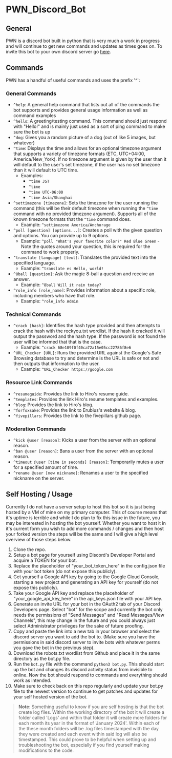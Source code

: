 # PWN_Discord_Bot

## General
PWN is a discord bot built in python that is very much a work in progress and will continue to get new commands and updates as times goes on. To invite this bot to your own discord server go [here](https://discord.com/api/oauth2/authorize?client_id=1190778555903258765&permissions=3072&scope=bot).

## Commands
PWN has a handful of useful commands and uses the prefix '^':

### General Commands
- `^help`: A general help command that lists out all of the commands the bot supports and provides general usage information as well as command examples
- `^hello`: A greeting/testing command. This command should just respond with "Hello!" and is mainly just used as a sort of ping command to make sure the bot is up
- `^dog`: Gives you a random picture of a dog (out of like 5 images, but whatever) 
- `^time`: Displays the time and allows for an optional timezone argument that supports a variety of timezone formats (ETC, UTC+04:00, America/New_York). If no timezone argument is given by the user than it will default to the user's set timezone, if the user has no set timezone than it will default to UTC time.
    - Examples:
        - `^time JST`
        - `^time`
        - `^time UTC-06:00`
        - `^time Asia/Shanghai`
- `^settimezone [timezone]`: Sets the timezone for the user running the command (this will be their default timezone when running the `^time` command with no provided timezone argument). Supports all of the known timezone formats that the `^time` command does.
    - Example: `^settimezone America/Anchorage`
- `^poll [question] [options...]`: Creates a poll with the given question and options. You can provide up to 9 options.
    - Example: `^poll "What's your favorite color?" Red Blue Green` - Note the quotes around your question, this is required for the command to work properly.
- `^translate [language] [text]`: Translates the provided text into the specified language.
    - Example: `^translate es Hello, world!`
- `^8ball [question]`: Ask the magic 8-ball a question and receive an answer.
    - Example: `^8ball Will it rain today?`
- `^role_info [role_name]`: Provides information about a specific role, including members who have that role.
    - Example: `^role_info Admin`
### Technical Commands
- `^crack [hash]`: Identifies the hash type provided and then attempts to crack the hash with the rockyou.txt wordlist. If the hash it cracked it will output the password and the hash type. If the password is not found the user will be informed that that is the case.
    - Example: `^crack 68e109f0f40ca72a15e05cc22786f8e6`
- `^URL_Checker [URL]`: Runs the provided URL against the Google's Safe Browsing database to try and determine is the URL is safe or not and then outputs that information to the user.
    - Example: `^URL_Checker https://google.com`

### Resource Link Commands
- `^resumeguide`: Provides the link to Hiro's resume guide.
- `^templates`: Provides the link Hiro's resume templates and examples.
- `^blog`: Provides the link to Hiro's blog.
- `^forfoxsake`: Provides the link to Erubius's website & blog.
- `^fivepillars`: Provides the link to the fivepillars github page.

### Moderation Commands 
- `^kick @user [reason]`: Kicks a user from the server with an optional reason.
- `^ban @user [reason]`: Bans a user from the server with an optional reason.
- `^timeout @user [time in seconds] [reason]`: Temporarily mutes a user for a specified amount of time.
- `^rename @user [new nickname]`: Renames a user to the specified nickname on the server.

## Self Hosting / Usage
Currently I do not have a server setup to host this bot so it is just being hosted by a VM of mine on my primary computer. This of course means that it's uptime is terrible and while I do plan to fix this issue in the future, you may be interested in hosting the bot yourself. Whether you want to host it in it's current form you wish to add more commands / changes and then host your forked version the steps will be the same and I will give a high level overview of those steps below.

1. Clone the repo.
2. Setup a bot page for yourself using Discord's Developer Portal and acquire a TOKEN for your bot.
3. Replace the placeholder of "your_bot_token_here" in the config.json file with your bot token (do not expose this publicly).
4. Get yourself a Google API key by going to the Google Cloud Console, starting a new project and generating an API key for yourself (do not expose this publicly).
5. Take your Google API key and replace the placeholder of "your_google_api_key_here" in the api_keys.json file with your API key.
6. Generate an invite URL for your bot in the OAuth2 tab of your Discord Developers page. Select "bot" for the scope and currently the bot only needs the permissions of "Send Messages" and "Read Messages/View Channels", this may change in the future and you could always just select Administrator privileges for the sake of future proofing.
7. Copy and paste the link into a new tab in your browser and select the discord server you want to add the bot to. (Make sure you have the permissions in said discord server to invite bots with whatever perms you gave the bot in the previous step).
8. Download the robots.txt wordlist from Github and place it in the same directory as the bot.py file.
9. Run the `bot.py` file with the command `python3 bot.py`. This should start up the bot and changes its discord activity status from invisible to online. Now the bot should respond to commands and everything should work as intended.
10. Make sure to check back on this repo regularly and update your bot.py file to the newest version to continue to get patches and updates for your self hosted version of the bot. 

> **Note**: Something useful to know if you are self hosting is that the bot create log files. Within the working directory of the bot it will create a folder called 'Logs' and within that folder it will create more folders for each month its year in the format of 'January 2024'. Within each of the these month folders will be .log files timestamped with the day they were created and each event within said log will also be timestamped. This could prove to be helpful when setting up and troubleshooting the bot, especially if you find yourself making modifications to the code. 
